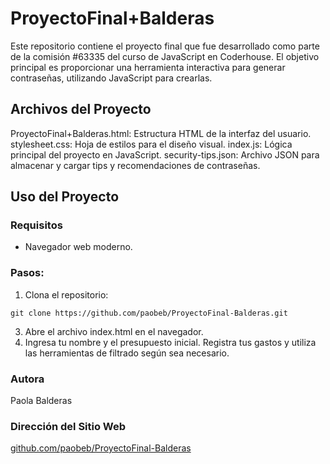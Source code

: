 # ProyectoFinal+Balderas

Este repositorio contiene el proyecto final que fue desarrollado como parte de la comisión #63335 del curso de JavaScript en Coderhouse. El objetivo principal es proporcionar una herramienta interactiva para generar contraseñas, utilizando JavaScript para crearlas.

## Archivos del Proyecto
ProyectoFinal+Balderas.html: Estructura HTML de la interfaz del usuario.
stylesheet.css: Hoja de estilos para el diseño visual.
index.js: Lógica principal del proyecto en JavaScript.
security-tips.json: Archivo JSON para almacenar y cargar tips y recomendaciones de contraseñas.

## Uso del Proyecto
### Requisitos
+ Navegador web moderno.

### Pasos:
1. Clona el repositorio:
```
git clone https://github.com/paobeb/ProyectoFinal-Balderas.git
```
3. Abre el archivo index.html en el navegador.
4. Ingresa tu nombre y el presupuesto inicial.
Registra tus gastos y utiliza las herramientas de filtrado según sea necesario.

### Autora
Paola Balderas

### Dirección del Sitio Web
[github.com/paobeb/ProyectoFinal-Balderas](https://github.com/paobeb/ProyectoFinal-Balderas)
